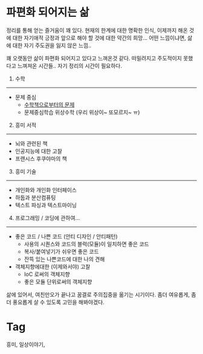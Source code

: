 파편화 되어지는 삶
==============
정리를 통해 얻는 즐거움이 꽤 있다. 현재의 한계에 대한 명확한 인식, 이제까지 해온 것에 대한  자기애적 긍정과 앞으로 해야 할 것에 대한 약간의 희망... 어떤 느낌이냐면, 삶에 대한 자기 주도권을 잃지 않은 느낌..

꽤 오랫동안 삶이 파편화 되어지고 있다고 느껴온것 같다. 떠밀려지고 주도적이지 못했다고 느껴져온 시간들.. 자기 정리의 시간이 필요하다.

1. 수학
-------
 * 문제 중심
     * [수학책으로부터의 문제](http://www.babosarang.co.kr/product/product_detail.php?product_no=741544)
     * 문제중심학습 위상수학 (우리 위상이~ 또모르지~ ㅠ)

2. 흥미 서적
----------
 * 뇌와 관련된 책
 * 인공지능에 대한 고찰
 * 프랜시스 후쿠야마의 책

3. 흥미 기술
-----------
 * 개인화와 개인화 인터페이스
 * 하둡과 분산컴퓨팅
 * 텍스트 파싱과 텍스트마이닝

4. 프로그래밍 / 코딩에 관하여...
----------------------------
 * 좋은 코드 / 나쁜 코드 (안티 디자인 / 안티패턴)
     * 사용의 시퀀스와 코드의 블럭(모듈)이 일치하면 좋은 코드
     * 복사/붙여넣기가 쉬우면 좋은 코드   
     * 잔뜩 있는 나쁜코드에 대한 나의 견해
 * 객체지향에대한 (이제와서야) 고찰
     * IoC 로써의 객체지향
     * 좋은 모듈 단위로써의 객체지향   

삶에 있어서, 여친만오가 끝나고 꿈결로 주의집중을 옮기는 시기이다. 좀더 여유롭게, 좀더 풍요롭게 살 수 있도록 고민을 해봐야겠다.

Tag
====
흥미, 일상이야기,
